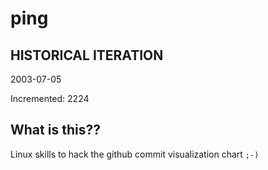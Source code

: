 # ping

## HISTORICAL ITERATION
2003-07-05

Incremented: 2224

## What is this?? 
Linux skills to hack the github commit visualization chart `;-)`
